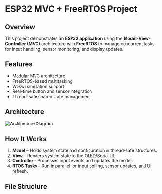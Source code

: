 # ESP32 MVC + FreeRTOS Project

## Overview
This project demonstrates an **ESP32 application** using the **Model-View-Controller (MVC)** architecture with **FreeRTOS** to manage concurrent tasks for input handling, sensor monitoring, and display updates.

## Features
- Modular MVC architecture
- FreeRTOS-based multitasking
- Wokwi simulation support
- Real-time button and sensor integration
- Thread-safe shared state management

## Architecture
![Architecture Diagram](diagram.png)

## How It Works
1. **Model** – Holds system state and configuration in thread-safe structures.
2. **View** – Renders system state to the OLED/Serial UI.
3. **Controller** – Processes input events and updates the model.
4. **RTOS Tasks** – Run in parallel for input polling, sensor updates, and UI refresh.

## File Structure
